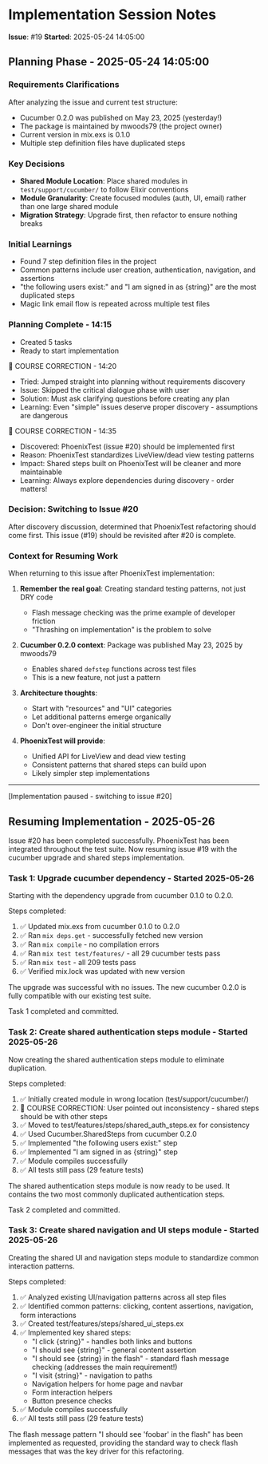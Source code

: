 # Implementation Session Notes

**Issue**: #19
**Started**: 2025-05-24 14:05:00

## Planning Phase - 2025-05-24 14:05:00

### Requirements Clarifications

After analyzing the issue and current test structure:
- Cucumber 0.2.0 was published on May 23, 2025 (yesterday!)
- The package is maintained by mwoods79 (the project owner)
- Current version in mix.exs is 0.1.0
- Multiple step definition files have duplicated steps

### Key Decisions
- **Shared Module Location**: Place shared modules in `test/support/cucumber/` to follow Elixir conventions
- **Module Granularity**: Create focused modules (auth, UI, email) rather than one large shared module
- **Migration Strategy**: Upgrade first, then refactor to ensure nothing breaks

### Initial Learnings
- Found 7 step definition files in the project
- Common patterns include user creation, authentication, navigation, and assertions
- "the following users exist:" and "I am signed in as {string}" are the most duplicated steps
- Magic link email flow is repeated across multiple test files

### Planning Complete - 14:15
- Created 5 tasks
- Ready to start implementation

🔄 COURSE CORRECTION - 14:20
- Tried: Jumped straight into planning without requirements discovery
- Issue: Skipped the critical dialogue phase with user
- Solution: Must ask clarifying questions before creating any plan
- Learning: Even "simple" issues deserve proper discovery - assumptions are dangerous

🔄 COURSE CORRECTION - 14:35
- Discovered: PhoenixTest (issue #20) should be implemented first
- Reason: PhoenixTest standardizes LiveView/dead view testing patterns
- Impact: Shared steps built on PhoenixTest will be cleaner and more maintainable
- Learning: Always explore dependencies during discovery - order matters!

### Decision: Switching to Issue #20
After discovery discussion, determined that PhoenixTest refactoring should come first.
This issue (#19) should be revisited after #20 is complete.

### Context for Resuming Work
When returning to this issue after PhoenixTest implementation:

1. **Remember the real goal**: Creating standard testing patterns, not just DRY code
   - Flash message checking was the prime example of developer friction
   - "Thrashing on implementation" is the problem to solve

2. **Cucumber 0.2.0 context**: Package was published May 23, 2025 by mwoods79
   - Enables shared `defstep` functions across test files
   - This is a new feature, not just a pattern

3. **Architecture thoughts**:
   - Start with "resources" and "UI" categories
   - Let additional patterns emerge organically
   - Don't over-engineer the initial structure

4. **PhoenixTest will provide**:
   - Unified API for LiveView and dead view testing
   - Consistent patterns that shared steps can build upon
   - Likely simpler step implementations

---
[Implementation paused - switching to issue #20]

## Resuming Implementation - 2025-05-26

Issue #20 has been completed successfully. PhoenixTest has been integrated throughout the test suite.
Now resuming issue #19 with the cucumber upgrade and shared steps implementation.

### Task 1: Upgrade cucumber dependency - Started 2025-05-26

Starting with the dependency upgrade from cucumber 0.1.0 to 0.2.0.

Steps completed:
1. ✅ Updated mix.exs from cucumber 0.1.0 to 0.2.0
2. ✅ Ran `mix deps.get` - successfully fetched new version
3. ✅ Ran `mix compile` - no compilation errors
4. ✅ Ran `mix test test/features/` - all 29 cucumber tests pass
5. ✅ Ran `mix test` - all 209 tests pass
6. ✅ Verified mix.lock was updated with new version

The upgrade was successful with no issues. The new cucumber 0.2.0 is fully compatible with our existing test suite.

Task 1 completed and committed.

### Task 2: Create shared authentication steps module - Started 2025-05-26

Now creating the shared authentication steps module to eliminate duplication.

Steps completed:
1. ✅ Initially created module in wrong location (test/support/cucumber/)
2. 🔄 COURSE CORRECTION: User pointed out inconsistency - shared steps should be with other steps
3. ✅ Moved to test/features/steps/shared_auth_steps.ex for consistency
4. ✅ Used Cucumber.SharedSteps from cucumber 0.2.0
5. ✅ Implemented "the following users exist:" step
6. ✅ Implemented "I am signed in as {string}" step
7. ✅ Module compiles successfully
8. ✅ All tests still pass (29 feature tests)

The shared authentication steps module is now ready to be used. It contains the two most commonly duplicated authentication steps.

Task 2 completed and committed.

### Task 3: Create shared navigation and UI steps module - Started 2025-05-26

Creating the shared UI and navigation steps module to standardize common interaction patterns.

Steps completed:
1. ✅ Analyzed existing UI/navigation patterns across all step files
2. ✅ Identified common patterns: clicking, content assertions, navigation, form interactions
3. ✅ Created test/features/steps/shared_ui_steps.ex
4. ✅ Implemented key shared steps:
   - "I click {string}" - handles both links and buttons
   - "I should see {string}" - general content assertion
   - "I should see {string} in the flash" - standard flash message checking (addresses the main requirement!)
   - "I visit {string}" - navigation to paths
   - Navigation helpers for home page and navbar
   - Form interaction helpers
   - Button presence checks
5. ✅ Module compiles successfully
6. ✅ All tests still pass (29 feature tests)

The flash message pattern "I should see 'foobar' in the flash" has been implemented as requested, providing the standard way to check flash messages that was the key driver for this refactoring.